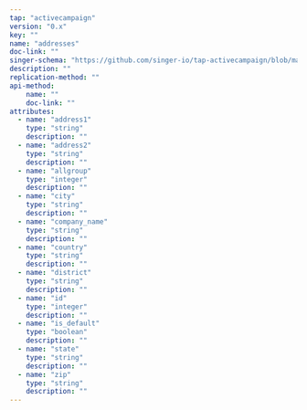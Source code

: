 ```yaml
---
tap: "activecampaign"
version: "0.x"
key: ""
name: "addresses"
doc-link: ""
singer-schema: "https://github.com/singer-io/tap-activecampaign/blob/master/tap_activecampaign/schemas/addresses.json"
description: ""
replication-method: ""
api-method:
    name: ""
    doc-link: ""
attributes:
  - name: "address1"
    type: "string"
    description: ""
  - name: "address2"
    type: "string"
    description: ""
  - name: "allgroup"
    type: "integer"
    description: ""
  - name: "city"
    type: "string"
    description: ""
  - name: "company_name"
    type: "string"
    description: ""
  - name: "country"
    type: "string"
    description: ""
  - name: "district"
    type: "string"
    description: ""
  - name: "id"
    type: "integer"
    description: ""
  - name: "is_default"
    type: "boolean"
    description: ""
  - name: "state"
    type: "string"
    description: ""
  - name: "zip"
    type: "string"
    description: ""
---
```

